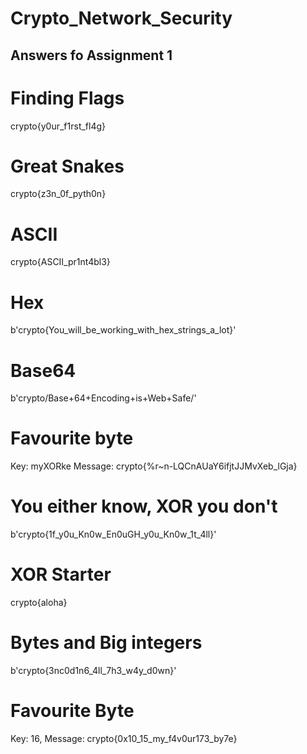 # Crypto_Network_Security

## Answers fo Assignment 1


# Finding Flags
crypto{y0ur_f1rst_fl4g}



# Great Snakes
crypto{z3n_0f_pyth0n}


# ASCII
crypto{ASCII_pr1nt4bl3}


# Hex
b'crypto{You_will_be_working_with_hex_strings_a_lot}'


# Base64
b'crypto/Base+64+Encoding+is+Web+Safe/'

# Favourite byte
Key: myXORke
Message: crypto{%r~n-LQCnAUaY6ifjtJJMvXeb_lGja}

# You either know, XOR you don't
b'crypto{1f_y0u_Kn0w_En0uGH_y0u_Kn0w_1t_4ll}'

# XOR Starter
crypto{aloha}

# Bytes and Big integers
b'crypto{3nc0d1n6_4ll_7h3_w4y_d0wn}'

# Favourite Byte
Key: 16, Message: crypto{0x10_15_my_f4v0ur173_by7e}


